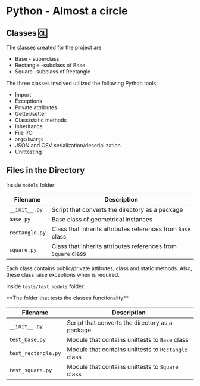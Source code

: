 # Python - Almost a circle

## Classes 🆑

The classes created for the project are

- Base - superclass
- Rectangle -subclass of Base
- Square -subclass of Rectangle

The three classes involved utilized the following Python tools:

- Import
- Exceptions
- Private attributes
- Getter/setter
- Class/static methods
- Inheritance
- File I/O
- `args`/`kwargs`
- JSON and CSV serialization/deserialization
- Unittesting

## Files in the Directory

Inside `models` folder:

| Filename       | Description                                                   |
| -------------- | ------------------------------------------------------------- |
| `__init__.py`  | Script that converts the directory as a package               |
| `base.py`      | Base class of geometrical instances                           |
| `rectangle.py` | Class that inherits attributes references from `Base` class   |
| `square.py`    | Class that inherits attributes references from `Square` class |

Each class contains public/private attibutes, class and static methods. Also, these class raise exceptions when is required.

Inside `tests/test_models` folder:

**The folder that tests the classes functionality\*\*

| Filename            | Description                                         |
| ------------------- | --------------------------------------------------- |
| `__init__.py`       | Script that converts the directory as a package     |
| `test_base.py`      | Module that contains unittests to `Base` class      |
| `test_rectangle.py` | Module that contains unittests to `Rectangle` class |
| `test_square.py`    | Module that contains unittests to `Square` class    |

